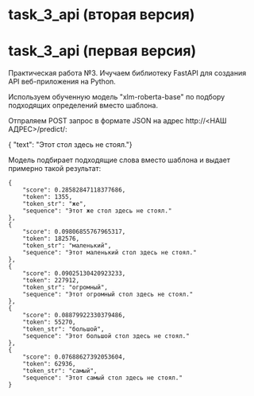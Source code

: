 # task_3_api (вторая версия)

# task_3_api (первая версия)
Практическая работа №3. Ичучаем библиотеку FastAPI для создания API веб-приложения на Python.

Используем обученную модель "xlm-roberta-base" по подбору подходящих определений вместо шаблона.

Отпраляем POST запрос в формате JSON на адрес http://<НАШ АДРЕС>/predict/:

{	"text": "Этот <mask> стол здесь не стоял."}

Модель подбирает подходящие слова вместо шаблона и выдает примерно такой результат:

    {
        "score": 0.28582847118377686,
        "token": 1355,
        "token_str": "же",
        "sequence": "Этот же стол здесь не стоял."
    },
    {
        "score": 0.09806855767965317,
        "token": 182576,
        "token_str": "маленький",
        "sequence": "Этот маленький стол здесь не стоял."
    },
    {
        "score": 0.09025130420923233,
        "token": 227912,
        "token_str": "огромный",
        "sequence": "Этот огромный стол здесь не стоял."
    },
    {
        "score": 0.08879922330379486,
        "token": 55270,
        "token_str": "большой",
        "sequence": "Этот большой стол здесь не стоял."
    },
    {
        "score": 0.07688627392053604,
        "token": 62936,
        "token_str": "самый",
        "sequence": "Этот самый стол здесь не стоял."
    }





